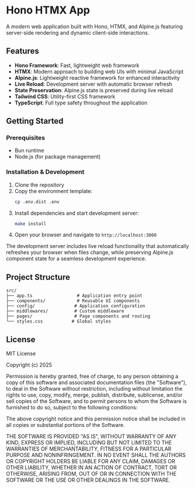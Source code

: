# Hono HTMX App

A modern web application built with Hono, HTMX, and Alpine.js featuring server-side rendering and dynamic client-side interactions.

## Features

- **Hono Framework**: Fast, lightweight web framework
- **HTMX**: Modern approach to building web UIs with minimal JavaScript
- **Alpine.js**: Lightweight reactive framework for enhanced interactivity
- **Live Reload**: Development server with automatic browser refresh
- **State Preservation**: Alpine.js state is preserved during live reload
- **Tailwind CSS**: Utility-first CSS framework
- **TypeScript**: Full type safety throughout the application

## Getting Started

### Prerequisites

- Bun runtime
- Node.js (for package management)

### Installation & Development

1. Clone the repository
2. Copy the environment template:
   ```bash
   cp .env.dist .env
   ```
3. Install dependencies and start development server:
   ```bash
   make install
   ```
4. Open your browser and navigate to `http://localhost:3000`

The development server includes live reload functionality that automatically refreshes your browser when files change, while preserving Alpine.js component state for a seamless development experience.

## Project Structure

```
src/
├── app.ts                 # Application entry point
├── components/            # Reusable UI components
├── config/               # Application configuration
├── middlewares/          # Custom middleware
├── pages/                # Page components and routing
└── styles.css           # Global styles
```

## License

MIT License

Copyright (c) 2025

Permission is hereby granted, free of charge, to any person obtaining a copy
of this software and associated documentation files (the "Software"), to deal
in the Software without restriction, including without limitation the rights
to use, copy, modify, merge, publish, distribute, sublicense, and/or sell
copies of the Software, and to permit persons to whom the Software is
furnished to do so, subject to the following conditions:

The above copyright notice and this permission notice shall be included in all
copies or substantial portions of the Software.

THE SOFTWARE IS PROVIDED "AS IS", WITHOUT WARRANTY OF ANY KIND, EXPRESS OR
IMPLIED, INCLUDING BUT NOT LIMITED TO THE WARRANTIES OF MERCHANTABILITY,
FITNESS FOR A PARTICULAR PURPOSE AND NONINFRINGEMENT. IN NO EVENT SHALL THE
AUTHORS OR COPYRIGHT HOLDERS BE LIABLE FOR ANY CLAIM, DAMAGES OR OTHER
LIABILITY, WHETHER IN AN ACTION OF CONTRACT, TORT OR OTHERWISE, ARISING FROM,
OUT OF OR IN CONNECTION WITH THE SOFTWARE OR THE USE OR OTHER DEALINGS IN THE
SOFTWARE.
